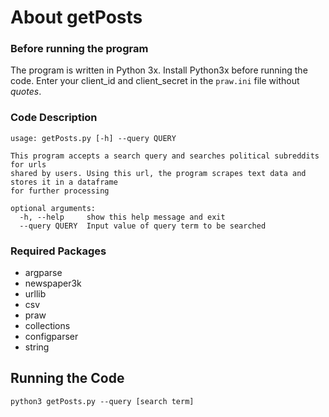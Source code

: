 # About getPosts

### Before running the program
The program is written in Python 3x. Install Python3x before running the code. Enter your client_id and client_secret in the `praw.ini` file without *quotes*.

### Code Description
```
usage: getPosts.py [-h] --query QUERY

This program accepts a search query and searches political subreddits for urls
shared by users. Using this url, the program scrapes text data and stores it in a dataframe
for further processing

optional arguments:
  -h, --help     show this help message and exit
  --query QUERY  Input value of query term to be searched
```

### Required Packages
* argparse
* newspaper3k
* urllib
* csv
* praw
* collections
* configparser
* string


## Running the Code
```
python3 getPosts.py --query [search term]
```
